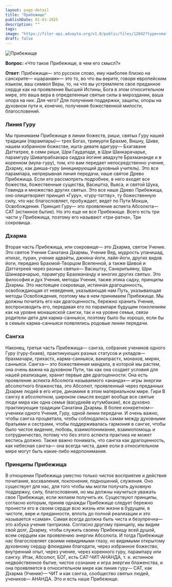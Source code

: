 ```yaml
---
layout: page-detail
title: "Прибежище"
publishDate: 01-01-2025
description: ""
tags:
image: "https://filer-api.advayta.org/v1.0/public/files/12842?type=small"
draft: false
---
```


![Прибежище](https://filer-api.advayta.org/v1.0/public/files/12842?size=medium "Прибежище") 

**Вопрос:** «Что такое Прибежище, в чем его смысл?» 

**Ответ**: Прибежище— это русское слово, ему наиболее близко на санскрите— «шаранам»— это то, во что вы верите, говоря европейским языком, ваш символ Веры, то, на что вы устремляете свое преданное сердце как на проявление Высшей Истины, Бога в этом относительном мире, это ваша вера в определенные святые силы в мироздании, ваша опора на них. Для чего? Для получения поддержки, защиты, опоры на духовном пути и, конечно, получения божественной милости, благословений.

### Линия Гуру

Мы принимаем Прибежище в линии божеств, риши, святых Гуру нашей традиции (парампары)— трех Богах, тримурти Брахме, Вишну, Шиве, нашем избранном божестве, ишта-девате адигуру— Бхагаване Даттатрее, в семи риши, Шри Гаудападе, в Шри Шанкарачарье, парамгуру Шивапрабхакара сиддха йогине авадхуте Брахмананде и в коренном (мула-гуру), том, кто вам передает непосредственно учение, Дхарму, как дикша-гуру (инициирующий духовный учитель). Это все парампара, непрерывная линия передачи, наше святое Древо Прибежища. Если его рассмотреть подробнее, в него входят все божества, божественные существа, Васиштха, Вьяса, и святой Шука, Говинда и множество других святых. Это все наше Древо Прибежища, оно олицетворяет принцип «Гуру», «гуру-таттву», ту божественную силу, что нас благословляет, пробуждает, ведет по Пути Мокши, Освобождения. Принцип Гуру— это проявление аспекта Абсолюта— САТ (истинное бытие). Но это еще не все Прибежище. Всего есть три части у Прибежища, поэтому его называют «три-ратна», Три сокровища.

### Дхарма

Вторая часть Прибежища, или сокровище— это Дхарма, святое Учение. Это святое Учение Санатана Дхармы, Учение Вед, мудрость упанишад, итихас, пуран, учение адвайты, джняна-йоги, лайя-йоги, других видов йоги, передано Брахмой-Творцом Вселенной, а также Шивой и Даттатреей через разных святых— Васиштху, Санкритьяяну, Шри Шанкарачарью, парамгуру Брахмананду и многих других святых. Это философия и дух Учения, методы Учения, также этика садху, принципы Дхармы. Это настоящее сокровище, истинная драгоценность, освобождающая от неведения, указывающая нам Путь, указывающая методы Освобождения, поэтому мы в нем принимаем Прибежище. Мы должны почитать его как драгоценность, бережно хранить Учение, воспроизводить его, передавая его по парампаре будущим поколениям как на уровне монашеской сангхи, так и на уровне семьи, связи родители-дети для карма-санньяси, поэтому было бы хорошо, если бы в семьях карма-санньяси появлялись родовые линии передачи.

### Сангха

Наконец, третья часть Прибежища— сангха, собрание учеников одного Гуру (гуру-бхаев), практикующих разных статусов и укладов— брахмачари, грихастх, карма-санньяси, ванапрастх, монахов, мирян, санньяси. Сангха— это божественная мандала, в которой мы растем, она очень важна на духовном Пути, так как она создает условия для нашей реализации, хранит первые две драгоценности. Она есть проявление аспекта Абсолюта называемого «ананда»— игры энергии абсолютного блаженства, это Абсолют, проявленный через преданных Дхарме людей в его игре, динамике в этом материальном мире. Гири В сангху в абсолютном, широком смысле входят вообще все святые люди мира как одна семья (васудхейв кутумбакам), все духовно практикующие традиции Санатана Дхармы. В более конкретном— ученики одного Учения, Гуру, одной линии передачи. И очень важно, чтобы сангха процветала, чтобы соблюдались самаи между духовными братьями и сестрами, чтобы поддерживалась гармония в сангхе, чтобы было чистое видение, любовь, взаимопонимание, взаимопомощь и сотрудничество, потому что без этого аспекта практика не может вестись должно. Также важно понимать, что сангха как драгоценность, как небесная сангха— она всегда чиста, даже если в относительном мире могут быть какие-либо недопонимания.

### Принципы Прибежища

В отношении Прибежища уместно только чистое восприятие и действия почитания, восхваления, поклонения, подношений, служения. Оно существует для нас, для того чтобы мы могли получать духовную поддержку, силу, благословения, но мы должны научиться уважать свое Прибежище, если желаем получить их. Существуют принципы, согласно которым, приняв однажды Прибежище следует бережно пронести его в своем сердце всю жизнь или жизни в будущем, в чистоте, вере и преданности, вплоть до полной реализации и это называется «самая». Самая всегда должна быть чиста и безупречна— это азбука учения тантризма. Согласно другому принципу, мы видим свой долг, Дхарму, чтобы служить своему Прибежищу всей душой, всем сердцем как проявлению энергии Абсолюта. И тогда Прибежище нас благословляет своими невидимыми глазу, но видимыми открытому духовному сердцу флюидами благодати, через избранное божество, внутренний опыт, через учение, через коренного гуру, парампару или сангху. Итак, Абсолют, БОГ, есть САТ-ЧИТ-АНАНДА, т. е. истинное недвойственное бытие, чистое сознание и игра энергии блаженства, и она проявляется в относительном мире как линия гуру— САТ, как Дхарма (Учение)— ЧИТ и как сангха, сообщество святых людей, учеников— АНАНДА. Это и есть наше Прибежище.
  
  
